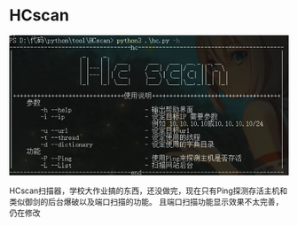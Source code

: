 # HCscan

![Snipaste_2021-06-19_10-59-57](https://github.com/haochen1204/HCscan/blob/master/picture/Snipaste_2021-06-19_10-59-57.png)

HCscan扫描器，学校大作业搞的东西，还没做完，现在只有Ping探测存活主机和类似御剑的后台爆破以及端口扫描的功能。
且端口扫描功能显示效果不太完善，仍在修改
